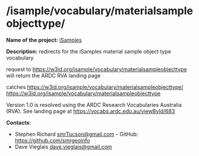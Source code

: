 
# /isample/vocabulary/materialsampleobjecttype/

**Name of the project:** [iSamples](https://isamplesorg.github.io/home/)

**Description:** redirects for the iSamples material sample object type vocabulary

request to https://w3id.org/isample/vocabulary/materialsampleobjecttype will return the ARDC RVA landing page 

catches https://w3id.org/isample/vocabulary/materialsampleobjecttype/
https://w3id.org/isample/vocabulary/materialsampleobjecttype


Version 1.0 is resolved using the ARDC Research Vocabularies Australia (RVA). See landing page at https://vocabs.ardc.edu.au/viewById/683


**Contacts:**
* Stephen Richard <smrTucson@gmail.com> - GitHub: https://github.com/smrgeoinfo
* Dave Vieglais <dave.vieglais@gmail.com>  